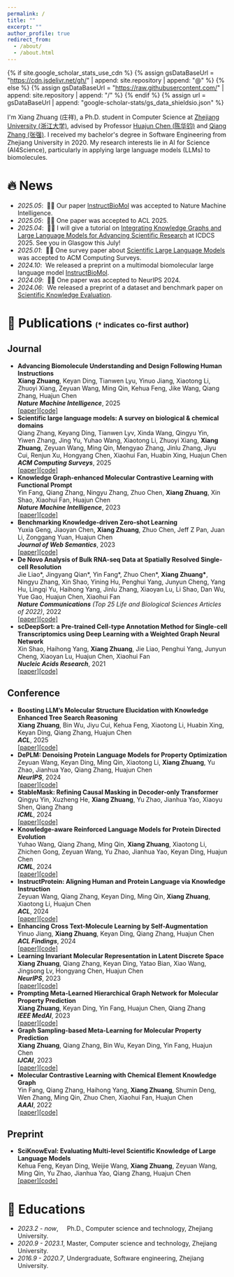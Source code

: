 ```yaml
---
permalink: /
title: ""
excerpt: ""
author_profile: true
redirect_from: 
  - /about/
  - /about.html
---
```


{% if site.google_scholar_stats_use_cdn %}
{% assign gsDataBaseUrl = "https://cdn.jsdelivr.net/gh/" | append: site.repository | append: "@" %}
{% else %}
{% assign gsDataBaseUrl = "https://raw.githubusercontent.com/" | append: site.repository | append: "/" %}
{% endif %}
{% assign url = gsDataBaseUrl | append: "google-scholar-stats/gs_data_shieldsio.json" %}

<span class='anchor' id='about-me'></span>

I'm Xiang Zhuang (庄祥), a Ph.D. student in Computer Science at [Zhejiang University (浙江大学)](https://www.zju.edu.cn/), advised by Professor [Huajun Chen (陈华钧)](https://person.zju.edu.cn/en/huajun) and [Qiang Zhang (张强)](https://person.zju.edu.cn/en/zhangqiang). I received my bachelor's degree in Software Engineering from Zhejiang University in 2020. My research interests lie in AI for Science (AI4Science), particularly in applying large language models (LLMs) to biomolecules.



# 🔥 News
- *2025.05*: &nbsp;🎉🎉 Our paper [InstructBioMol](https://arxiv.org/abs/2410.07919) was accepted to Nature Machine Intelligence.
- *2025.05*: &nbsp;🎉🎉 One paper was accepted to ACL 2025.
- *2025.04*: &nbsp;🎉🎉 I will give a tutorial on [Integrating Knowledge Graphs and Large Language Models for Advancing Scientific Research](https://icdcs2025.icdcs.org/tutorial-integrating-knowledge-graphs-and-large-language-models-for-advancing-scientific-research/) at ICDCS 2025. See you in Glasgow this July!
- *2025.01*: &nbsp;🎉🎉 One survey paper about [Scientific Large Language Models](https://dl.acm.org/doi/10.1145/3715318) was accepted to ACM Computing Surveys.
- *2024.10*: &nbsp;We released a preprint on a multimodal biomolecular large language model [InstructBioMol](https://arxiv.org/abs/2410.07919).
- *2024.09*: &nbsp;🎉🎉 One paper was accepted to NeurIPS 2024.
- *2024.06*: &nbsp;We released a preprint of a dataset and benchmark paper on [Scientific Knowledge Evaluation](https://github.com/HICAI-ZJU/SciKnowEval).



# 📝 Publications <font size=3>(* indicates co-first author)</font>

<!-- <div class='paper-box'><div class='paper-box-image'><div><div class="badge">CVPR 2016</div><img src='images/500x300.png' alt="sym" width="100%"></div></div>
<div class='paper-box-text' markdown="1">

[Deep Residual Learning for Image Recognition](https://openaccess.thecvf.com/content_cvpr_2016/papers/He_Deep_Residual_Learning_CVPR_2016_paper.pdf)

**Kaiming He**, Xiangyu Zhang, Shaoqing Ren, Jian Sun

[**Project**](https://scholar.google.com/citations?view_op=view_citation&hl=zh-CN&user=DhtAFkwAAAAJ&citation_for_view=DhtAFkwAAAAJ:ALROH1vI_8AC) <strong><span class='show_paper_citations' data='DhtAFkwAAAAJ:ALROH1vI_8AC'></span></strong>
- Lorem ipsum dolor sit amet, consectetur adipiscing elit. Vivamus ornare aliquet ipsum, ac tempus justo dapibus sit amet. 
</div>
</div> -->


## Journal
- **Advancing Biomolecule Understanding and Design Following Human Instructions**<br>**Xiang Zhuang**, Keyan Ding, Tianwen Lyu, Yinuo Jiang, Xiaotong Li, Zhuoyi Xiang, Zeyuan Wang, Ming Qin, Kehua Feng, Jike Wang, Qiang Zhang, Huajun Chen<br>***Nature Machine Intelligence***, 2025<br>[\[paper\]](https://arxiv.org/abs/2410.07919)[\[code\]](https://github.com/HICAI-ZJU/InstructBioMol)
- **Scientific large language models: A survey on biological & chemical domains**<br>Qiang Zhang, Keyang Ding, Tianwen Lyv, Xinda Wang, Qingyu Yin, Yiwen Zhang, Jing Yu, Yuhao Wang, Xiaotong Li, Zhuoyi Xiang, **Xiang Zhuang**, Zeyuan Wang, Ming Qin, Mengyao Zhang, Jinlu Zhang, Jiyu Cui, Renjun Xu, Hongyang Chen, Xiaohui Fan, Huabin Xing, Huajun Chen<br>***ACM Computing Surveys***, 2025<br>[\[paper\]](https://dl.acm.org/doi/10.1145/3715318)[\[code\]](https://github.com/HICAI-ZJU/Scientific-LLM-Survey)
- **Knowledge Graph-enhanced Molecular Contrastive Learning with Functional Prompt**<br>Yin Fang, Qiang Zhang, Ningyu Zhang, Zhuo Chen, **Xiang Zhuang**, Xin Shao, Xiaohui Fan, Huajun Chen<br> ***Nature Machine Intelligence***, 2023<br>[\[paper\]](https://www.nature.com/articles/s42256-023-00654-0)[\[code\]](https://github.com/HICAI-ZJU/KANO)
- **Benchmarking Knowledge-driven Zero-shot Learning**<br>Yuxia Geng, Jiaoyan Chen, **Xiang Zhuang**, Zhuo Chen, Jeff Z Pan, Juan Li, Zonggang Yuan, Huajun Chen<br>***Journal of Web Semantics***, 2023<br>[\[paper\]](https://www.sciencedirect.com/science/article/pii/S1570826822000415)[\[code\]](https://github.com/China-UK-ZSL/Resources_for_KZSL)
- **De Novo Analysis of Bulk RNA-seq Data at Spatially Resolved Single-cell Resolution**<br>Jie Liao\*, Jingyang Qian\*, Yin Fang\*, Zhuo Chen\*, **Xiang Zhuang\***, Ningyu Zhang, Xin Shao, Yining Hu, Penghui Yang, Junyun Cheng, Yang Hu, Lingqi Yu, Haihong Yang, Jinlu Zhang, Xiaoyan Lu, Li Shao, Dan Wu, Yue Gao, Huajun Chen, Xiaohui Fan<br>***Nature Communications** (Top 25 Life and Biological Sciences Articles of 2022)*, 2022<br>[\[paper\]](https://www.nature.com/articles/s41467-022-34271-z)[\[code\]](https://github.com/ZJUFanLab/bulk2space)
- **scDeepSort: a Pre-trained Cell-type Annotation Method for Single-cell Transcriptomics using Deep Learning with a Weighted Graph Neural Network**<br>Xin Shao, Haihong Yang, **Xiang Zhuang**, Jie Liao, Penghui Yang, Junyun Cheng, Xiaoyan Lu, Huajun Chen, Xiaohui Fan<br>***Nucleic Acids Research***, 2021<br>[\[paper\]](https://academic.oup.com/nar/article/49/21/e122/6368052)[\[code\]](https://github.com/ZJUFanLab/scDeepSort)

## Conference
- **Boosting LLM’s Molecular Structure Elucidation with Knowledge Enhanced Tree Search Reasoning**<br>**Xiang Zhuang**, Bin Wu, Jiyu Cui, Kehua Feng, Xiaotong Li, Huabin Xing, Keyan Ding, Qiang Zhang, Huajun Chen<br> ***ACL***, 2025<br>[\[paper\]]()[\[code\]]()
- **DePLM: Denoising Protein Language Models for Property Optimization**<br>Zeyuan Wang, Keyan Ding, Ming Qin, Xiaotong Li, **Xiang Zhuang**, Yu Zhao, Jianhua Yao, Qiang Zhang, Huajun Chen<br> ***NeurIPS***, 2024<br>[\[paper\]](https://proceedings.neurips.cc/paper_files/paper/2024/file/89af8e4eb696738f2c9e589522968a09-Paper-Conference.pdf)[\[code\]]()
- **StableMask: Refining Causal Masking in Decoder-only Transformer**<br>Qingyu Yin, Xuzheng He, **Xiang Zhuang**, Yu Zhao, Jianhua Yao, Xiaoyu Shen, Qiang Zhang<br> ***ICML***, 2024<br>[\[paper\]](https://arxiv.org/abs/2402.04779)[\[code\]](https://github.com/MikaStars39/StableMask)
- **Knowledge-aware Reinforced Language Models for Protein Directed Evolution**<br>Yuhao Wang, Qiang Zhang, Ming Qin, **Xiang Zhuang**, Xiaotong Li, Zhichen Gong, Zeyuan Wang, Yu Zhao, Jianhua Yao, Keyan Ding, Huajun Chen<br> ***ICML***, 2024<br>[\[paper\]](https://openreview.net/forum?id=MikandLqtW)[\[code\]]()
- **InstructProtein: Aligning Human and Protein Language via Knowledge Instruction**<br>Zeyuan Wang, Qiang Zhang, Keyan Ding, Ming Qin, **Xiang Zhuang**, Xiaotong Li, Huajun Chen<br> ***ACL***, 2024<br>[\[paper\]](https://arxiv.org/abs/2310.03269)[\[code\]](https://github.com/HICAI-ZJU/InstructProtein)
- **Enhancing Cross Text-Molecule Learning by Self-Augmentation**<br>Yinuo Jiang, **Xiang Zhuang**, Keyan Ding, Qiang Zhang, Huajun Chen<br> ***ACL Findings***, 2024<br>[\[paper\]]()[\[code\]]()
- **Learning Invariant Molecular Representation in Latent Discrete Space**<br>**Xiang Zhuang**, Qiang Zhang, Keyan Ding, Yatao Bian, Xiao Wang, Jingsong Lv, Hongyang Chen, Huajun Chen<br> ***NeurIPS***, 2023<br>[\[paper\]](https://arxiv.org/abs/2310.14170)[\[code\]](https://github.com/HICAI-ZJU/iMoLD)
- **Prompting Meta-Learned Hierarchical Graph Network for Molecular Property Prediction**<br>**Xiang Zhuang**, Keyan Ding, Yin Fang, Huajun Chen, Qiang Zhang<br> ***IEEE MedAI***, 2023<br>[\[paper\]](https://ieeexplore.ieee.org/abstract/document/10403216/)[\[code\]]()
- **Graph Sampling-based Meta-Learning for Molecular Property Prediction**<br>**Xiang Zhuang**, Qiang Zhang, Bin Wu, Keyan Ding, Yin Fang, Huajun Chen<br> ***IJCAI***, 2023<br>[\[paper\]](https://arxiv.org/abs/2306.16780)[\[code\]](https://github.com/HICAI-ZJU/GS-Meta)
- **Molecular Contrastive Learning with Chemical Element Knowledge Graph**<br>Yin Fang, Qiang Zhang, Haihong Yang, **Xiang Zhuang**, Shumin Deng, Wen Zhang, Ming Qin, Zhuo Chen, Xiaohui Fan, Huajun Chen<br>***AAAI***, 2022<br>[\[paper\]](https://arxiv.org/abs/2112.00544)[\[code\]](https://github.com/ZJU-Fangyin/KCL)


## Preprint
- **SciKnowEval: Evaluating Multi-level Scientific Knowledge of Large Language Models**<br>Kehua Feng, Keyan Ding, Weijie Wang, **Xiang Zhuang**, Zeyuan Wang, Ming Qin, Yu Zhao, Jianhua Yao, Qiang Zhang, Huajun Chen<br>[\[paper\]](https://arxiv.org/abs/2406.09098)[\[code\]](https://github.com/HICAI-ZJU/SciKnowEval)

<!-- # 🎖 Honors and Awards
- *2021.10* Lorem ipsum dolor sit amet, consectetur adipiscing elit. Vivamus ornare aliquet ipsum, ac tempus justo dapibus sit amet. 
- *2021.09* Lorem ipsum dolor sit amet, consectetur adipiscing elit. Vivamus ornare aliquet ipsum, ac tempus justo dapibus sit amet.  -->

# 📖 Educations
- *2023.2 - now*, &nbsp;&nbsp;&nbsp;  Ph.D., Computer science and technology, Zhejiang University.
- *2020.9 - 2023.1*, Master, Computer science and technology, Zhejiang University.
- *2016.9 - 2020.7*, Undergraduate, Software engineering, Zhejiang University. 

<!-- # 💬 Invited Talks
- *2021.06*, Lorem ipsum dolor sit amet, consectetur adipiscing elit. Vivamus ornare aliquet ipsum, ac tempus justo dapibus sit amet. 
- *2021.03*, Lorem ipsum dolor sit amet, consectetur adipiscing elit. Vivamus ornare aliquet ipsum, ac tempus justo dapibus sit amet.  \| [\[video\]](https://github.com/)

# 💻 Internships
- *2019.05 - 2020.02*, [Lorem](https://github.com/), China. -->